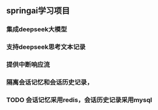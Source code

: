 ## springai学习项目

### 集成deepseek大模型
### 支持deepseek思考文本记录
### 提供中断响应流
### 隔离会话记忆和会话历史记录，
### TODO 会话记忆采用redis，会话历史记录采用mysql
